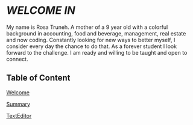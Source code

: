 # *WELCOME IN*


[](pictures/profile-1.jpg)

My name is Rosa Truneh. A mother of a 9 year old with a colorful background in accounting, food and beverage, management, real estate and now coding. Constantly looking for new ways to better myself, I consider every day the chance to do that. As a forever student I look forward to the challenge. I am ready and willing to be taught and open to connect. 

## Table of Content

[Welcome](welcome.md)

[Summary](summary.md)

[TextEditor](TextEditor.md)
